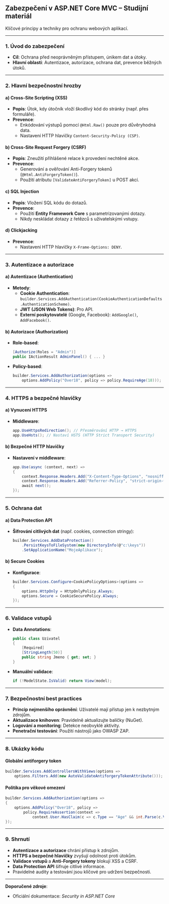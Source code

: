 
## **Zabezpečení v ASP.NET Core MVC – Studijní materiál**  

Klíčové principy a techniky pro ochranu webových aplikací.

---

### **1. Úvod do zabezpečení**  

- **Cíl**: Ochrana před neoprávněným přístupem, únikem dat a útoky.  
- **Hlavní oblasti**: Autentizace, autorizace, ochrana dat, prevence běžných útoků.  

---

### **2. Hlavní bezpečnostní hrozby**  

#### **a) Cross-Site Scripting (XSS)**  

- **Popis**: Útok, kdy útočník vloží škodlivý kód do stránky (např. přes formuláře).  
- **Prevence**:  
  - Enkódování výstupů pomocí `@Html.Raw()` pouze pro důvěryhodná data.  
  - Nastavení HTTP hlavičky `Content-Security-Policy (CSP)`.  

#### **b) Cross-Site Request Forgery (CSRF)**  

- **Popis**: Zneužití přihlášené relace k provedení nechtěné akce.  
- **Prevence**:  
  - Generování a ověřování Anti-Forgery tokenů (`@Html.AntiForgeryToken()`).  
  - Použití atributu `[ValidateAntiForgeryToken]` u POST akcí.  

#### **c) SQL Injection**  

- **Popis**: Vložení SQL kódu do dotazů.  
- **Prevence**:  
  - Použití **Entity Framework Core** s parametrizovanými dotazy.  
  - Nikdy neskládat dotazy z řetězců s uživatelskými vstupy.  

#### **d) Clickjacking**  

- **Prevence**:  
  - Nastavení HTTP hlavičky `X-Frame-Options: DENY`.  

---

### **3. Autentizace a autorizace**  

#### **a) Autentizace (Authentication)**  

- **Metody**:  
  - **Cookie Authentication**: `builder.Services.AddAuthentication(CookieAuthenticationDefaults.AuthenticationScheme)`.  
  - **JWT (JSON Web Tokens)**: Pro API.  
  - **Externí poskytovatelé** (Google, Facebook): `AddGoogle()`, `AddFacebook()`.  

#### **b) Autorizace (Authorization)**  

- **Role-based**:  
  ```csharp  
  [Authorize(Roles = "Admin")]  
  public IActionResult AdminPanel() { ... }  
  ```  
- **Policy-based**:  
  ```csharp  
  builder.Services.AddAuthorization(options =>  
      options.AddPolicy("Over18", policy => policy.RequireAge(18)));  
  ```  

---

### **4. HTTPS a bezpečné hlavičky**  

#### **a) Vynucení HTTPS**  

- **Middleware**:  
  ```csharp  
  app.UseHttpsRedirection(); // Přesměrování HTTP → HTTPS  
  app.UseHsts(); // Nastaví HSTS (HTTP Strict Transport Security)  
  ```  

#### **b) Bezpečné HTTP hlavičky**  

- **Nastavení v middleware**:  
  ```csharp  
  app.Use(async (context, next) =>  
  {  
      context.Response.Headers.Add("X-Content-Type-Options", "nosniff");  
      context.Response.Headers.Add("Referrer-Policy", "strict-origin-when-cross-origin");  
      await next();  
  });  
  ```  

---

### **5. Ochrana dat**  

#### **a) Data Protection API**  

- **Šifrování citlivých dat** (např. cookies, connection stringy):  
  ```csharp  
  builder.Services.AddDataProtection()  
      .PersistKeysToFileSystem(new DirectoryInfo(@"c:\keys"))  
      .SetApplicationName("MojeAplikace");  
  ```  

#### **b) Secure Cookies**  

- **Konfigurace**:  
  ```csharp  
  builder.Services.Configure<CookiePolicyOptions>(options =>  
  {  
      options.HttpOnly = HttpOnlyPolicy.Always;  
      options.Secure = CookieSecurePolicy.Always;  
  });  
  ```  

---

### **6. Validace vstupů**  

- **Data Annotations**:  
  ```csharp  
  public class Uzivatel  
  {  
      [Required]  
      [StringLength(50)]  
      public string Jmeno { get; set; }  
  }  
  ```  
- **Manuální validace**:  
  ```csharp  
  if (!ModelState.IsValid) return View(model);  
  ```  

---

### **7. Bezpečnostní best practices**  
- **Princip nejmenšího oprávnění**: Uživatelé mají přístup jen k nezbytným zdrojům.  
- **Aktualizace knihoven**: Pravidelně aktualizujte balíčky (NuGet).  
- **Logování a monitoring**: Detekce neobvyklé aktivity.  
- **Penetrační testování**: Použití nástrojů jako OWASP ZAP.  

---

### **8. Ukázky kódu**  

#### **Globální antiforgery token**  

```csharp  
builder.Services.AddControllersWithViews(options =>  
    options.Filters.Add(new AutoValidateAntiforgeryTokenAttribute()));  
```  

#### **Politika pro věkové omezení**  

```csharp  
builder.Services.AddAuthorization(options =>  
{  
    options.AddPolicy("Over18", policy =>  
        policy.RequireAssertion(context =>  
            context.User.HasClaim(c => c.Type == "Age" && int.Parse(c.Value) >= 18));  
});  
```  

---

### **9. Shrnutí**  

- **Autentizace a autorizace** chrání přístup k zdrojům.  
- **HTTPS a bezpečné hlavičky** zvyšují odolnost proti útokům.  
- **Validace vstupů** a **Anti-Forgery tokeny** blokují XSS a CSRF.  
- **Data Protection API** šifruje citlivé informace.  
- Pravidelné audity a testování jsou klíčové pro udržení bezpečnosti.  

---

**Doporučené zdroje**:  
- Oficiální dokumentace: *Security in ASP.NET Core*  
